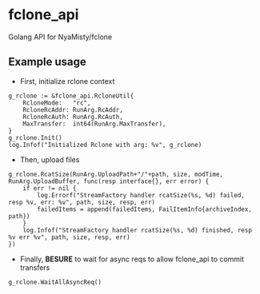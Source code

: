 # fclone_api

Golang API for NyaMisty/fclone

## Example usage

- First, initialize rclone context
```
g_rclone := &fclone_api.RcloneUtil{
    RcloneMode:   "rc",
    RcloneRcAddr: RunArg.RcAddr,
    RcloneRcAuth: RunArg.RcAuth,
    MaxTransfer:  int64(RunArg.MaxTransfer),
}
g_rclone.Init()
log.Infof("Initialized Rclone with arg: %v", g_rclone)
```

- Then, upload files
```
g_rclone.RcatSize(RunArg.UploadPath+"/"+path, size, modTime, RunArg.UploadBuffer, func(resp interface{}, err error) {
    if err != nil {
        log.Errorf("StreamFactory handler rcatSize(%s, %d) failed, resp %v, err: %v", path, size, resp, err)
        failedItems = append(failedItems, FailItemInfo{archiveIndex, path})
    }
    log.Infof("StreamFactory handler rcatSize(%s, %d) finished, resp %v err %v", path, size, resp, err)
})
```

- Finally, **BESURE** to wait for async reqs to allow fclone_api to commit transfers
```
g_rclone.WaitAllAsyncReq()
```